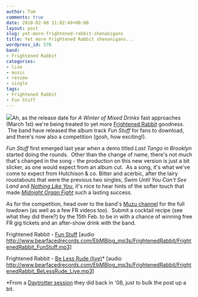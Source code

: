 ```yaml
---
author: Tom
comments: true
date: 2010-02-08 11:02:49+00:00
layout: post
slug: yet-more-frightened-rabbit-shenanigans
title: Yet more Frightened Rabbit shenanigans...
wordpress_id: 578
band:
- Frightened Rabbit
categories:
- live
- music
- review
- single
tags: 
- Frightened Rabbit
- Fun Stuff
---
```


[![](http://eatenbymonsters.files.wordpress.com/2010/02/frightenedrabbit_daytrotter.jpg?w=300)](http://eatenbymonsters.files.wordpress.com/2010/02/frightenedrabbit_daytrotter.jpg)Ah, as the release date for _A Winter of Mixed Drinks_ fast approaches (March 1st) we're being treated to yet more [Frightened Rabbit](http://www.myspace.com/frightenedrabbit) goodness.  The band have released the album track _Fun Stuff_ for fans to download, and there's now also a competition (gosh, how exciting!).

_Fun Stuff_ first emerged last year when a demo titled _Last Tango in Brooklyn_ started doing the rounds.  Other than the change of name, there's not much that's changed in the song - the production on this new version is just a bit slicker, as one would expect from an album cut.  As a song, it's what we've come to expect from Hutchison & co. Bitter and acerbic, after the lairy roustabouts that were the previous two singles, _Swim Until You Can't See Land_ and _[Nothing Like You](http://eatenbymonsters.wordpress.com/2010/01/13/nothing-like-you-frightened-rabbit/)_, it's nice to hear hints of the softer touch that made _[Midnight Organ Fight](http://eatenbymonsters.wordpress.com/2008/12/09/the-midnight-organ-fight-frightened-rabbit/)_ such a lasting success.

As for the competition, head over to the band's [Muzu channel](http://www.muzu.tv/frightenedrabbit/?country=gb) for the full lowdown (as well as a few FR videos too).  Submit a cocktail recipe (see what they did there?) by the 15th Feb. to be in with a chance of winning free FR gig tickets and an after-show drink with the band.

Frightened Rabbit - [Fun Stuff](http://www.bearfacedrecords.com/EbMBlog_mp3s/FrightenedRabbit/FrightenedRabbit_FunStuff.mp3) [audio http://www.bearfacedrecords.com/EbMBlog_mp3s/FrightenedRabbit/FrightenedRabbit_FunStuff.mp3]

Frightened Rabbit - [Be Less Rude (live)](http://www.bearfacedrecords.com/EbMBlog_mp3s/FrightenedRabbit/FrightenedRabbit_BeLessRude_Live.mp3)* [audio http://www.bearfacedrecords.com/EbMBlog_mp3s/FrightenedRabbit/FrightenedRabbit_BeLessRude_Live.mp3]

*From a [Daytrotter session](http://www.daytrotter.com/dt/frightened-rabbit-concert/20030309-3737635.html) they did back in '08, just to bulk the post up a bit.
